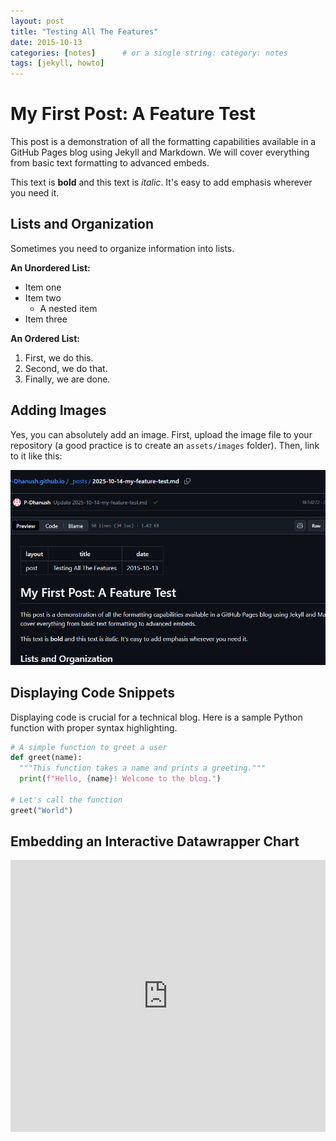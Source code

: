 ```yaml
---
layout: post
title: "Testing All The Features"
date: 2015-10-13
categories: [notes]      # or a single string: category: notes
tags: [jekyll, howto]
---
```


# My First Post: A Feature Test

This post is a demonstration of all the formatting capabilities available in a GitHub Pages blog using Jekyll and Markdown. We will cover everything from basic text formatting to advanced embeds.

This text is **bold** and this text is *italic*. It's easy to add emphasis wherever you need it.

## Lists and Organization

Sometimes you need to organize information into lists.

**An Unordered List:**
- Item one
- Item two
  - A nested item
- Item three

**An Ordered List:**
1. First, we do this.
2. Second, we do that.
3. Finally, we are done.

## Adding Images

Yes, you can absolutely add an image. First, upload the image file to your repository (a good practice is to create an `assets/images` folder). Then, link to it like this:

![A descriptive caption for my sample image](/assets/images/firstss.png)

## Displaying Code Snippets

Displaying code is crucial for a technical blog. Here is a sample Python function with proper syntax highlighting.

```python
# A simple function to greet a user
def greet(name):
  """This function takes a name and prints a greeting."""
  print(f"Hello, {name}! Welcome to the blog.")

# Let's call the function
greet("World")
```

## Embedding an Interactive Datawrapper Chart

<iframe title="Some repricing info'" aria-label="Map" id="datawrapper-chart-epn3b" src="https://datawrapper.dwcdn.net/epn3b/2/" scrolling="no" frameborder="0" style="width: 0; min-width: 100% !important; border: none;" height="435" data-external="1"></iframe>

